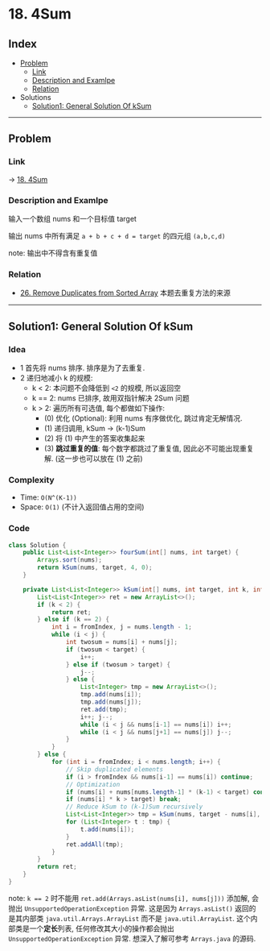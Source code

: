 # 18. 4Sum

## Index

- [Problem](#problem)
  - [Link](#Link)
  - [Description and Examlpe](#description-and-examlpe)
  - [Relation](#relation)
- Solutions
  - [Solution1: General Solution Of kSum](#solution1-general-solution-of-ksum)

----

## Problem

### Link

-> [18. 4Sum][1]

### Description and Examlpe

输入一个数组 nums 和一个目标值 target

输出 nums 中所有满足 `a + b + c + d = target` 的四元组 `(a,b,c,d)`

note: 输出中不得含有重复值

### Relation

- [26. Remove Duplicates from Sorted Array][2] 本题去重复方法的来源

----

## Solution1: General Solution Of kSum

### Idea

- 1 首先将 nums 排序. 排序是为了去重复.
- 2 递归地减小 k 的规模:
  - k < 2: 本问题不会降低到 `<2` 的规模, 所以返回空
  - k == 2: nums 已排序, 故用双指针解决 2Sum 问题
  - k > 2: 遍历所有可选值, 每个都做如下操作:
    - (0) 优化 (Optional): 利用 nums 有序做优化, 跳过肯定无解情况.
    - (1) 递归调用, kSum -> (k-1)Sum
    - (2) 将 (1) 中产生的答案收集起来
    - (3) **跳过重复的值**: 每个数字都跳过了重复值, 因此必不可能出现重复解. (这一步也可以放在 (1) 之前)

### Complexity

- Time: `O(N^(K-1))`
- Space: `O(1)` (不计入返回值占用的空间)

### Code

```java
class Solution {
    public List<List<Integer>> fourSum(int[] nums, int target) {
        Arrays.sort(nums);
        return kSum(nums, target, 4, 0);
    }

    private List<List<Integer>> kSum(int[] nums, int target, int k, int fromIndex) {
        List<List<Integer>> ret = new ArrayList<>();
        if (k < 2) {
            return ret;
        } else if (k == 2) {
            int i = fromIndex, j = nums.length - 1;
            while (i < j) {
                int twosum = nums[i] + nums[j];
                if (twosum < target) {
                    i++;
                } else if (twosum > target) {
                    j--;
                } else {
                    List<Integer> tmp = new ArrayList<>();
                    tmp.add(nums[i]);
                    tmp.add(nums[j]);
                    ret.add(tmp);
                    i++; j--;
                    while (i < j && nums[i-1] == nums[i]) i++;
                    while (i < j && nums[j+1] == nums[j]) j--;
                }
            }
        } else {
            for (int i = fromIndex; i < nums.length; i++) {
                // Skip duplicated elements
                if (i > fromIndex && nums[i-1] == nums[i]) continue;
                // Optimization
                if (nums[i] + nums[nums.length-1] * (k-1) < target) continue;
                if (nums[i] * k > target) break;
                // Reduce kSum to (k-1)Sum recursively
                List<List<Integer>> tmp = kSum(nums, target - nums[i], k-1, i+1);
                for (List<Integer> t : tmp) {
                    t.add(nums[i]);
                }
                ret.addAll(tmp);
            }
        }
        return ret;
    }
}
```

note: `k == 2` 时不能用 `ret.add(Arrays.asList(nums[i], nums[j]))` 添加解, 会抛出 `UnsupportedOperationException` 异常. 这是因为 `Arrays.asList()` 返回的是其内部类 `java.util.Arrays.ArrayList` 而不是 `java.util.ArrayList`. 这个内部类是一个**定长**列表, 任何修改其大小的操作都会抛出 `UnsupportedOperationException` 异常. 想深入了解可参考 `Arrays.java` 的源码.

[1]: https://leetcode.com/problems/4sum
[2]: ./26.remove-duplicatesfrom-sorted-array.md
